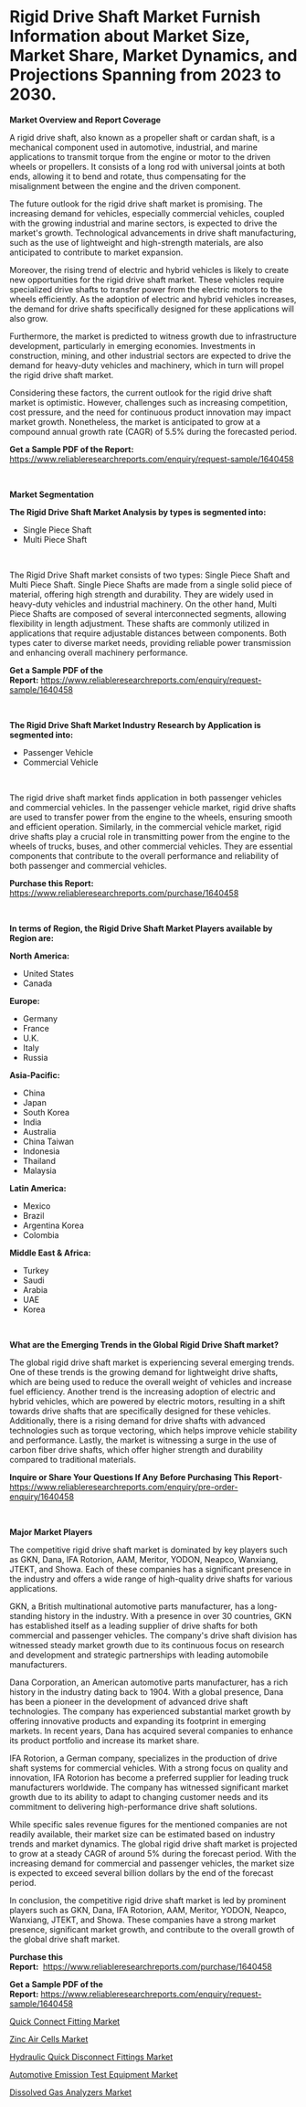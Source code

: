 <p><h1>Rigid Drive Shaft Market Furnish Information about Market Size, Market Share, Market Dynamics, and Projections Spanning from 2023 to 2030.</h1></p><p><strong>Market Overview and Report Coverage</strong></p>
<p><p>A rigid drive shaft, also known as a propeller shaft or cardan shaft, is a mechanical component used in automotive, industrial, and marine applications to transmit torque from the engine or motor to the driven wheels or propellers. It consists of a long rod with universal joints at both ends, allowing it to bend and rotate, thus compensating for the misalignment between the engine and the driven component.</p><p>The future outlook for the rigid drive shaft market is promising. The increasing demand for vehicles, especially commercial vehicles, coupled with the growing industrial and marine sectors, is expected to drive the market's growth. Technological advancements in drive shaft manufacturing, such as the use of lightweight and high-strength materials, are also anticipated to contribute to market expansion.</p><p>Moreover, the rising trend of electric and hybrid vehicles is likely to create new opportunities for the rigid drive shaft market. These vehicles require specialized drive shafts to transfer power from the electric motors to the wheels efficiently. As the adoption of electric and hybrid vehicles increases, the demand for drive shafts specifically designed for these applications will also grow.</p><p>Furthermore, the market is predicted to witness growth due to infrastructure development, particularly in emerging economies. Investments in construction, mining, and other industrial sectors are expected to drive the demand for heavy-duty vehicles and machinery, which in turn will propel the rigid drive shaft market.</p><p>Considering these factors, the current outlook for the rigid drive shaft market is optimistic. However, challenges such as increasing competition, cost pressure, and the need for continuous product innovation may impact market growth. Nonetheless, the market is anticipated to grow at a compound annual growth rate (CAGR) of 5.5% during the forecasted period.</p></p>
<p><strong>Get a Sample PDF of the Report:</strong> <a href="https://www.reliableresearchreports.com/enquiry/request-sample/1640458">https://www.reliableresearchreports.com/enquiry/request-sample/1640458</a></p>
<p>&nbsp;</p>
<p><strong>Market Segmentation</strong></p>
<p><strong>The Rigid Drive Shaft Market Analysis by types is segmented into:</strong></p>
<p><ul><li>Single Piece Shaft</li><li>Multi Piece Shaft</li></ul></p>
<p>&nbsp;</p>
<p><p>The Rigid Drive Shaft market consists of two types: Single Piece Shaft and Multi Piece Shaft. Single Piece Shafts are made from a single solid piece of material, offering high strength and durability. They are widely used in heavy-duty vehicles and industrial machinery. On the other hand, Multi Piece Shafts are composed of several interconnected segments, allowing flexibility in length adjustment. These shafts are commonly utilized in applications that require adjustable distances between components. Both types cater to diverse market needs, providing reliable power transmission and enhancing overall machinery performance.</p></p>
<p><strong>Get a Sample PDF of the Report:</strong>&nbsp;<a href="https://www.reliableresearchreports.com/enquiry/request-sample/1640458">https://www.reliableresearchreports.com/enquiry/request-sample/1640458</a></p>
<p>&nbsp;</p>
<p><strong>The Rigid Drive Shaft Market Industry Research by Application is segmented into:</strong></p>
<p><ul><li>Passenger Vehicle</li><li>Commercial Vehicle</li></ul></p>
<p>&nbsp;</p>
<p><p>The rigid drive shaft market finds application in both passenger vehicles and commercial vehicles. In the passenger vehicle market, rigid drive shafts are used to transfer power from the engine to the wheels, ensuring smooth and efficient operation. Similarly, in the commercial vehicle market, rigid drive shafts play a crucial role in transmitting power from the engine to the wheels of trucks, buses, and other commercial vehicles. They are essential components that contribute to the overall performance and reliability of both passenger and commercial vehicles.</p></p>
<p><strong>Purchase this Report:</strong>&nbsp; <a href="https://www.reliableresearchreports.com/purchase/1640458">https://www.reliableresearchreports.com/purchase/1640458</a></p>
<p>&nbsp;</p>
<p><strong>In terms of Region, the Rigid Drive Shaft Market Players available by Region are:</strong></p>
<p>
    <p> <strong> North America: </strong>
        <ul>
            <li>United States</li>
            <li>Canada</li>
        </ul>
        </p> 
    <p> <strong> Europe: </strong>
        <ul>
            <li>Germany</li>
            <li>France</li>
            <li>U.K.</li>
            <li>Italy</li>
            <li>Russia</li>
        </ul>
        </p> 
    <p> <strong> Asia-Pacific: </strong>
        <ul>
            <li>China</li>
            <li>Japan</li>
            <li>South Korea</li>
            <li>India</li>
            <li>Australia</li>
            <li>China Taiwan</li>
            <li>Indonesia</li>
            <li>Thailand</li>
            <li>Malaysia</li>
        </ul>
        </p> 
    <p> <strong> Latin America: </strong>
        <ul>
            <li>Mexico</li>
            <li>Brazil</li>
            <li>Argentina Korea</li>
            <li>Colombia</li>
        </ul>
        </p> 
    <p> <strong> Middle East & Africa: </strong>
        <ul>
            <li>Turkey</li>
            <li>Saudi</li>
            <li>Arabia</li>
            <li>UAE</li>
            <li>Korea</li>
        </ul>
    </p>
    </p>
<p>&nbsp;</p>
<p><strong>What are the Emerging Trends in the Global Rigid Drive Shaft market?</strong></p>
<p><p>The global rigid drive shaft market is experiencing several emerging trends. One of these trends is the growing demand for lightweight drive shafts, which are being used to reduce the overall weight of vehicles and increase fuel efficiency. Another trend is the increasing adoption of electric and hybrid vehicles, which are powered by electric motors, resulting in a shift towards drive shafts that are specifically designed for these vehicles. Additionally, there is a rising demand for drive shafts with advanced technologies such as torque vectoring, which helps improve vehicle stability and performance. Lastly, the market is witnessing a surge in the use of carbon fiber drive shafts, which offer higher strength and durability compared to traditional materials.</p></p>
<p><strong>Inquire or Share Your Questions If Any Before Purchasing This Report</strong>- <a href="https://www.reliableresearchreports.com/enquiry/pre-order-enquiry/1640458">https://www.reliableresearchreports.com/enquiry/pre-order-enquiry/1640458</a></p>
<p>&nbsp;</p>
<p><strong>Major Market Players</strong></p>
<p><p>The competitive rigid drive shaft market is dominated by key players such as GKN, Dana, IFA Rotorion, AAM, Meritor, YODON, Neapco, Wanxiang, JTEKT, and Showa. Each of these companies has a significant presence in the industry and offers a wide range of high-quality drive shafts for various applications.</p><p>GKN, a British multinational automotive parts manufacturer, has a long-standing history in the industry. With a presence in over 30 countries, GKN has established itself as a leading supplier of drive shafts for both commercial and passenger vehicles. The company's drive shaft division has witnessed steady market growth due to its continuous focus on research and development and strategic partnerships with leading automobile manufacturers.</p><p>Dana Corporation, an American automotive parts manufacturer, has a rich history in the industry dating back to 1904. With a global presence, Dana has been a pioneer in the development of advanced drive shaft technologies. The company has experienced substantial market growth by offering innovative products and expanding its footprint in emerging markets. In recent years, Dana has acquired several companies to enhance its product portfolio and increase its market share.</p><p>IFA Rotorion, a German company, specializes in the production of drive shaft systems for commercial vehicles. With a strong focus on quality and innovation, IFA Rotorion has become a preferred supplier for leading truck manufacturers worldwide. The company has witnessed significant market growth due to its ability to adapt to changing customer needs and its commitment to delivering high-performance drive shaft solutions.</p><p>While specific sales revenue figures for the mentioned companies are not readily available, their market size can be estimated based on industry trends and market dynamics. The global rigid drive shaft market is projected to grow at a steady CAGR of around 5% during the forecast period. With the increasing demand for commercial and passenger vehicles, the market size is expected to exceed several billion dollars by the end of the forecast period.</p><p>In conclusion, the competitive rigid drive shaft market is led by prominent players such as GKN, Dana, IFA Rotorion, AAM, Meritor, YODON, Neapco, Wanxiang, JTEKT, and Showa. These companies have a strong market presence, significant market growth, and contribute to the overall growth of the global drive shaft market.</p></p>
<p><strong>Purchase this Report:</strong>&nbsp;&nbsp;<a href="https://www.reliableresearchreports.com/purchase/1640458">https://www.reliableresearchreports.com/purchase/1640458</a></p>
<p></p>
<p><strong>Get a Sample PDF of the Report:</strong>&nbsp;<a href="https://www.reliableresearchreports.com/enquiry/request-sample/1640458">https://www.reliableresearchreports.com/enquiry/request-sample/1640458</a></p>
<p><p><a href="https://www.linkedin.com/pulse/quick-connect-fitting-market-size-2023-2030-global-industrial-6ddge/">Quick Connect Fitting Market</a></p><p><a href="https://medium.com/@vincentalvarez1980/zinc-air-cells-market-trends-and-market-analysis-forecasted-for-period-2023-2030-ad7e415936a3">Zinc Air Cells Market</a></p><p><a href="https://www.linkedin.com/pulse/hydraulic-quick-disconnect-fittings-market-size-share-global-yrare/">Hydraulic Quick Disconnect Fittings Market</a></p><p><a href="https://www.linkedin.com/pulse/decoding-automotive-emission-test-equipment-market-deep-dive-ozj2e/">Automotive Emission Test Equipment Market</a></p><p><a href="https://medium.com/@jeffrystehr/dissolved-gas-analyzers-market-size-cagr-trends-2024-2030-2600ebbd496c">Dissolved Gas Analyzers Market</a></p></p>